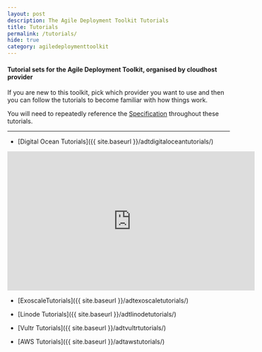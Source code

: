 ```yaml
---
layout: post
description: The Agile Deployment Toolkit Tutorials
title: Tutorials
permalink: /tutorials/
hide: true
category: agiledeploymenttoolkit
---
```


#### Tutorial sets for the Agile Deployment Toolkit, organised by cloudhost provider

If you are new to this toolkit, pick which provider you want to use and then you can follow the tutorials to become familiar with how things work. 

You will need to repeatedly reference the [Specification](https://github.com/agile-deployer/agile-infrastructure-build-client-scripts/blob/master/templatedconfigurations/specification.md) throughout these tutorials. 

------------

* [Digital Ocean Tutorials]({{ site.baseurl }}/adtdigitaloceantutorials/)

<iframe width="560" height="315" src="https://www.youtube.com/embed/mXpIRB_7O_M" title="YouTube video player" frameborder="0" allow="accelerometer; autoplay; clipboard-write; encrypted-media; gyroscope; picture-in-picture" allowfullscreen></iframe>

* [ExoscaleTutorials]({{ site.baseurl }}/adtexoscaletutorials/)

* [Linode Tutorials]({{ site.baseurl }}/adtlinodetutorials/)

* [Vultr Tutorials]({{ site.baseurl }}/adtvultrtutorials/)

* [AWS Tutorials]({{ site.baseurl }}/adtawstutorials/)
